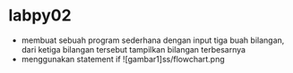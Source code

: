 # labpy02

- membuat sebuah program sederhana dengan input tiga buah bilangan, dari ketiga bilangan tersebut tampilkan bilangan terbesarnya
- menggunakan statement if
![gambar1]ss/flowchart.png